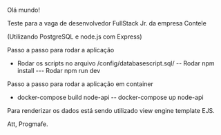 Olá mundo!

Teste para a vaga de desenvolvedor FullStack Jr. da empresa Contele

(Utilizando PostgreSQL e node.js com Express)


Passo a passo para rodar a aplicação

- Rodar os scripts no arquivo /config/databasescript.sql/
-- Rodar npm install
--- Rodar npm run dev

Passo a passo para rodar a aplicação em container
- docker-compose build node-api
-- docker-compose up node-api

Para renderizar os dados está sendo utilizado view engine template EJS.

Att, 
Progmafe.
